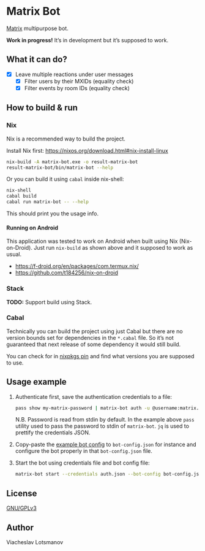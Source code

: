 # Matrix Bot

[Matrix](https://matrix.org) multipurpose bot.

**Work in progress!** It’s in development but it’s supposed to work.

## What it can do?

- [x] Leave multiple reactions under user messages
  - [x] Filter users by their MXIDs (equality check)
  - [x] Filter events by room IDs (equality check)

## How to build & run

### Nix

Nix is a recommended way to build the project.

Install Nix first: https://nixos.org/download.html#nix-install-linux

``` sh
nix-build -A matrix-bot.exe -o result-matrix-bot
result-matrix-bot/bin/matrix-bot --help
```

Or you can build it using `cabal` inside nix-shell:

``` sh
nix-shell
cabal build
cabal run matrix-bot -- --help
```

This should print you the usage info.

#### Running on Android

This application was tested to work on Android when built using Nix (Nix-on-Droid).
Just run `nix-build` as shown above and it supposed to work as usual.

- https://f-droid.org/en/packages/com.termux.nix/
- https://github.com/t184256/nix-on-droid

### Stack

**TODO:** Support build using Stack.

### Cabal

Technically you can build the project using just Cabal but there are no version bounds set for
dependencies in the `*.cabal` file. So it’s not guaranteed that next release of some dependency it
would still build.

You can check for in [nixpkgs pin](nix/sources.json) and find what versions you are supposed to use.

## Usage example

1. Authenticate first, save the authentication credentials to a file:

   ``` sh
   pass show my-matrix-password | matrix-bot auth -u @username:matrix.org | jq > auth.json
   ```

   N.B. Password is read from stdin by default. In the example above `pass` utility used to pass the
   password to stdin of `matrix-bot`. `jq` is used to prettify the credentials JSON.

2. Copy-paste the [example bot config](bot-config-example.json) to `bot-config.json` for instance
   and configure the bot properly in that `bot-config.json` file.

3. Start the bot using credentials file and bot config file:

   ``` sh
   matrix-bot start --credentials auth.json --bot-config bot-config.json
   ```

## License

[GNU/GPLv3](LICENSE)

## Author

Viacheslav Lotsmanov
